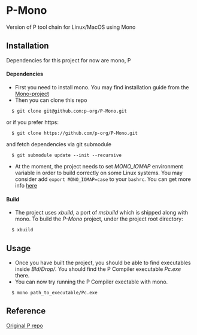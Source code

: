 # P-Mono
Version of P tool chain for Linux/MacOS using Mono

## Installation
Dependencies for this project for now are mono, P
#### Dependencies
  - First you need to install mono. You may find installation guide from the [Mono-project]( http://www.mono-project.com/docs/getting-started/install/ "Mono Project")
  - Then you can clone this repo
```{r, engine='bash', count_lines}
  $ git clone git@github.com:p-org/P-Mono.git
```
or if you prefer https:
```{r, engine='bash', count_lines}
  $ git clone https://github.com/p-org/P-Mono.git
```
and fetch dependencies via git submodule
```{r, engine='bash', count_lines}
  $ git submodule update --init --recursive
```
  - At the moment, the project needs to set *MONO_IOMAP* environment variable in order to build correctly on some Linux systems. You may consider add `export MONO_IOMAP=case` to your `bashrc`. You can get more info [here](http://www.mono-project.com/archived/porting_msbuild_projects_to_xbuild/)

#### Build
  - The project uses *xbuild*, a port of *msbuild* which is shipped along with mono. To build the *P-Mono* project, under the project root directory:
```{r, engine='bash', count_lines}
  $ xbuild
```

## Usage
  - Once you have built the project, you should be able to find executables inside *Bld/Drop/*. You should find the P Compiler executable *Pc.exe* there. 
  - You can now try running the P Compiler exectable with mono.
```{r, engine='bash', count_lines}
  $ mono path_to_executable/Pc.exe
```

## Reference

[Original P repo](github.com/p-org/P "P Github Page")
